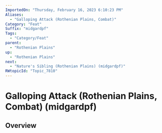 ```yaml
---
ImportedOn: "Thursday, February 16, 2023 6:10:23 PM"
Aliases:
  - "Galloping Attack (Rothenian Plains, Combat)"
Category: "Feat"
Suffix: "midgardpf"
Tags:
  - "Category/Feat"
parent:
  - "Rothenian Plains"
up:
  - "Rothenian Plains"
next:
  - "Nature's Sibling (Rothenian Plains) (midgardpf)"
RWtopicId: "Topic_7810"
---
```

# Galloping Attack (Rothenian Plains, Combat) (midgardpf)
## Overview
